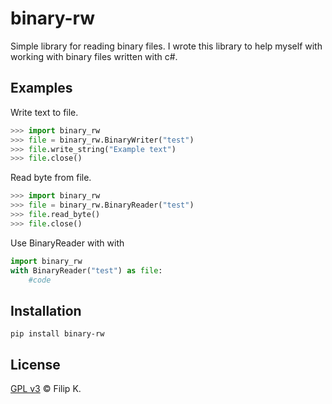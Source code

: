 # binary-rw

Simple library for reading binary files. 
I wrote this library to help myself with working with binary files written with c#.

## Examples
Write text to file.
```python
>>> import binary_rw
>>> file = binary_rw.BinaryWriter("test")
>>> file.write_string("Example text")
>>> file.close()
```

Read byte from file.
```python
>>> import binary_rw
>>> file = binary_rw.BinaryReader("test")
>>> file.read_byte()
>>> file.close()
```

Use BinaryReader with with
```python
import binary_rw
with BinaryReader("test") as file:
    #code
```

## Installation
```
pip install binary-rw
```

## License
[GPL v3](LICENSE) © Filip K.
